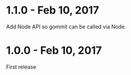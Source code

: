 # 1.1.0 - Feb 10, 2017

Add Node API so gommit can be called via Node.

# 1.0.0 - Feb 10, 2017

First release
